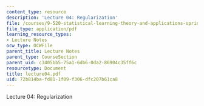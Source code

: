 ```yaml
---
content_type: resource
description: 'Lecture 04: Regularization'
file: /courses/9-520-statistical-learning-theory-and-applications-spring-2003/72b814bafd811f09f306dfc207b61ca8_lecture04.pdf
file_type: application/pdf
learning_resource_types:
- Lecture Notes
ocw_type: OCWFile
parent_title: Lecture Notes
parent_type: CourseSection
parent_uid: c3405bb5-75a1-6db6-0da2-86904c35ff6c
resourcetype: Document
title: lecture04.pdf
uid: 72b814ba-fd81-1f09-f306-dfc207b61ca8
---
```

Lecture 04: Regularization


